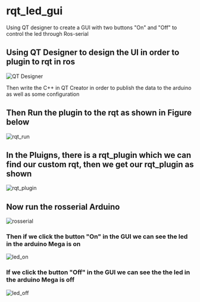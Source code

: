 # rqt_led_gui
Using QT designer to create a GUI with two buttons "On" and "Off" to control the led through Ros-serial 

## Using QT Designer to design the UI in order to plugin to rqt in ros

![QT Designer](https://user-images.githubusercontent.com/38048071/153422928-10bc883f-2cc9-4108-8c0b-e8474ce528e4.png)

Then write the C++ in QT Creator in order to publish the data to the arduino as well as some configuration

## Then Run the plugin to the rqt as shown in Figure below

![rqt_run](https://user-images.githubusercontent.com/38048071/153423233-a504cd2e-16bf-459e-9aa8-9b22897c8184.png)

## In the Pluigns, there is a rqt_plugin which we can find our custom rqt, then we get our rqt_plugin as shown

![rqt_plugin](https://user-images.githubusercontent.com/38048071/153423419-920ad7c0-5038-43ae-a91a-4f69aabffc8a.png)

## Now run the rosserial Arduino 

![rosserial](https://user-images.githubusercontent.com/38048071/153423495-21b12b5b-aab4-435e-8c77-991eb1fe844f.png)

### Then if we click the button "On" in the GUI we can see the led in the arduino Mega is on 
![led_on](https://user-images.githubusercontent.com/38048071/153424275-53c6a03c-e841-4f9e-aae3-e5b4ace10ab1.png)


###  If we click the button "Off" in the GUI we can see the the led in the arduino Mega is off
![led_off](https://user-images.githubusercontent.com/38048071/153424301-69833d1a-3c02-474f-9736-bd16f9c17d57.png)
